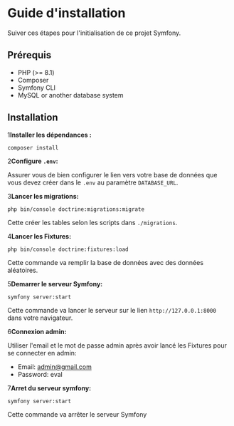# Guide d'installation

   Suiver ces étapes pour l'initialisation de ce projet Symfony.



## Prérequis

   - PHP (>= 8.1)
   - Composer
   - Symfony CLI
   - MySQL or another database system

## Installation

1**Installer les dépendances :**

   ```
   composer install
   ```

2**Configure `.env`:**

   Assurer vous de bien configurer le lien vers votre base de données que vous devez créer dans le `.env` au paramètre `DATABASE_URL`.

3**Lancer les migrations:**

   ```
   php bin/console doctrine:migrations:migrate
   ```

   Cette créer les tables selon les scripts dans `./migrations`.

4**Lancer les Fixtures:**

   ```
   php bin/console doctrine:fixtures:load
   ```

   Cette commande va remplir la base de données avec des données aléatoires.

5**Demarrer le serveur Symfony:**

   ```
   symfony server:start
   ```

   Cette commande va lancer le serveur sur le lien `http://127.0.0.1:8000` dans votre navigateur.

6**Connexion admin:**

   Utiliser l'email et le mot de passe admin après avoir lancé les Fixtures pour se connecter en admin:

   - Email: admin@gmail.com
   - Password: eval

7**Arret du serveur symfony:**

   ```
   symfony server:start
   ```

   Cette commande va arrêter le serveur Symfony